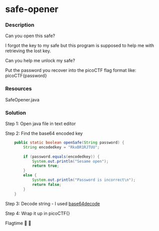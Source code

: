 # safe-opener

### Description

Can you open this safe? 

I forgot the key to my safe but this program is supposed to help me with retrieving the lost key.

Can you help me unlock my safe? 

Put the password you recover into the picoCTF flag format like: picoCTF{password}

### Resources

SafeOpener.java

### Solution

Step 1: Open java file in text editor

Step 2: Find the base64 encoded key

```java
    public static boolean openSafe(String password) {
        String encodedkey = "RkxBR1RJTUU";
        
        if (password.equals(encodedkey)) {
            System.out.println("Sesame open");
            return true;
        }
        else {
            System.out.println("Password is incorrect\n");
            return false;
        }
    }
```

Step 3: Decode string - I used [base64decode](https://www.base64decode.org/)

Step 4: Wrap it up in picoCTF{}

Flagtime :tada: :tada: 